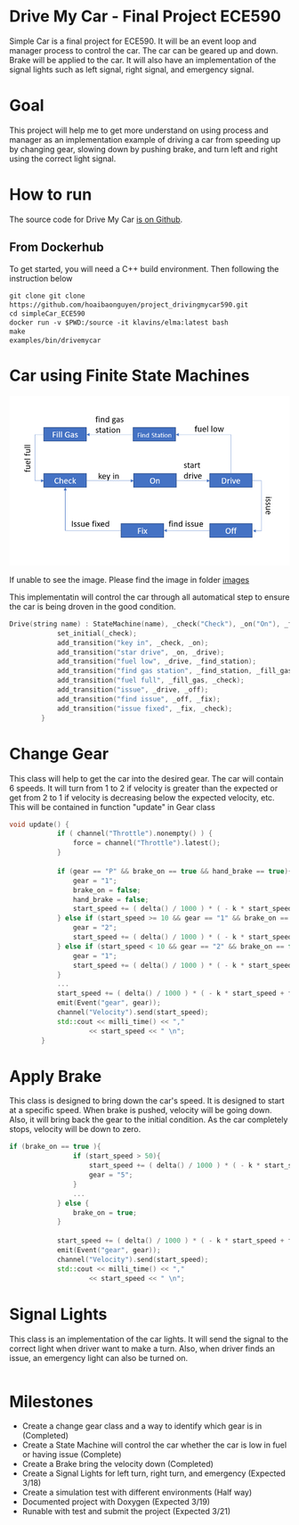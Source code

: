 Drive My Car - Final Project ECE590
===

Simple Car is a final project for ECE590. It will be an event loop and manager process to control the car. The car can be geared up and down. Brake will be applied to the car. It will also have an implementation of the signal lights such as left signal, right signal, and emergency signal. 

Goal
===
This project will help me to get more understand on using process and manager as an implementation example of driving a car from speeding up by changing gear, slowing down by pushing brake, and turn left and right using the correct light signal.

How to run
===
The source code for Drive My Car [is on Github](https://github.com/hoaibaonguyen/project_drivingmycar590.git).

From Dockerhub
---

To get started, you will need a C++ build environment. Then following the instruction below

    git clone git clone https://github.com/hoaibaonguyen/project_drivingmycar590.git
    cd simpleCar_ECE590
    docker run -v $PWD:/source -it klavins/elma:latest bash
    make
    examples/bin/drivemycar

Car using Finite State Machines
===

<img src="images/carfinitemachine.png" width="600"></image>

If unable to see the image. Please find the image in folder [images](https://github.com/hoaibaonguyen/project_drivingmycar590/blob/master/images/carfinitemachine.PNG)

This implementatin will control the car through all automatical step to ensure the car is being droven in the good condition.

```c++
Drive(string name) : StateMachine(name), _check("Check"), _on("On"), _find_station("Find Station"), _fill_gas("Fill Gas"), _drive("Drive"), _off("Off"), _fix("Fix") {
            set_initial(_check);
            add_transition("key in", _check, _on);
            add_transition("star drive", _on, _drive);
            add_transition("fuel low", _drive, _find_station);
            add_transition("find gas station", _find_station, _fill_gas);
            add_transition("fuel full", _fill_gas, _check);
            add_transition("issue", _drive, _off);
            add_transition("find issue", _off, _fix);
            add_transition("issue fixed", _fix, _check);
        }
```

Change Gear
===
This class will help to get the car into the desired gear. The car will contain 6 speeds. It will turn from 1 to 2 if velocity is greater than the expected or get from 2 to 1 if velocity is decreasing below the expected velocity, etc. This will be contained in function "update" in Gear class
```c++
void update() {
            if ( channel("Throttle").nonempty() ) {
                force = channel("Throttle").latest();
            }

            if (gear == "P" && brake_on == true && hand_brake == true){
                gear = "1";
                brake_on = false;
                hand_brake = false;
                start_speed += ( delta() / 1000 ) * ( - k * start_speed + force ) / m;
            } else if (start_speed >= 10 && gear == "1" && brake_on == false && hand_brake == false){
                gear = "2";
                start_speed += ( delta() / 1000 ) * ( - k * start_speed + force ) / m;
            } else if (start_speed < 10 && gear == "2" && brake_on == false && hand_brake == false){
                gear = "1";
                start_speed += ( delta() / 1000 ) * ( - k * start_speed + force ) / m;
            } 
            ...
            start_speed += ( delta() / 1000 ) * ( - k * start_speed + force ) / m;
            emit(Event("gear", gear));
            channel("Velocity").send(start_speed);
            std::cout << milli_time() << ","
                    << start_speed << " \n";
        }
```
Apply Brake
===
This class is designed to bring down the car's speed. It is designed to start at a specific speed. When brake is pushed, velocity will be going down. Also, it will bring back the gear to the initial condition. As the car completely stops, velocity will be down to zero.
```c++
if (brake_on == true ){
                if (start_speed > 50){
                    start_speed += ( delta() / 1000 ) * ( - k * start_speed + force ) / m;
                    gear = "5";
                } 
                ...
            } else {
                brake_on = true;
            }
            
            start_speed += ( delta() / 1000 ) * ( - k * start_speed + force ) / m;
            emit(Event("gear", gear));
            channel("Velocity").send(start_speed);
            std::cout << milli_time() << ","
                    << start_speed << " \n";
```
Signal Lights
===
This class is an implementation of the car lights. It will send the signal to the correct light when driver want to make a turn. Also, when driver finds an issue, an emergency light can also be turned on.
```c++

```

Milestones
===

- Create a change gear class and a way to identify which gear is in (Completed)
- Create a State Machine will control the car whether the car is low in fuel or having issue (Complete)
- Create a Brake bring the velocity down (Completed)
- Create a Signal Lights for left turn, right turn, and emergency (Expected 3/18)
- Create a simulation test with different environments (Half way)
- Documented project with Doxygen (Expected 3/19)
- Runable with test and submit the project (Expected 3/21)
